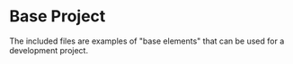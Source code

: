 # Base Project
The included files are examples of "base elements" that can be used for a development project.